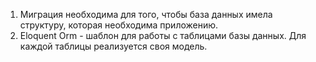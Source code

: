 1. Миграция необходима для того, чтобы база данных имела структуру, которая необходима приложению.
2. Eloquent Orm - шаблон для работы с таблицами базы данных. Для каждой таблицы реализуется своя модель.
